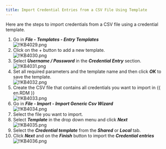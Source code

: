 ```yaml
---
title: Import Credential Entries from a CSV File Using Template
---
```

Here are the steps to import credentials from a CSV file using a credential template.  

1. Go in ***File - Templates - Entry Templates***  
![!!KB4029.png](/img/en/kb/KB4029.png)
1. Click on the + button to add a new template.  
![!!KB4030.png](/img/en/kb/KB4030.png)
1. Select ***Username / Password*** in the ***Credential Entry*** section.  
![!!KB4031.png](/img/en/kb/KB4031.png)
1. Set all required parameters and the template name and then click ***OK*** to save the template.  
![!!KB4032.png](/img/en/kb/KB4032.png)
1. Create the CSV file that contains all credentials you want to import in {{ en.RDM }}  
![!!KB4033.png](/img/en/kb/KB4033.png)
1. Go in ***File - Import - Import Generic Csv Wizard***  
![!!KB4034.png](/img/en/kb/KB4034.png)
1. Select the file you want to import.
1. Select ***Template*** in the drop down menu and click ***Next***  
![!!KB4035.png](/img/en/kb/KB4035.png)
1. Select the ***Credential template*** from the ***Shared*** or ***Local*** tab.
1. Click ***Next*** and on the ***Finish*** button to import the ***Credential entries***  
![!!KB4036.png](/img/en/kb/KB4036.png)
